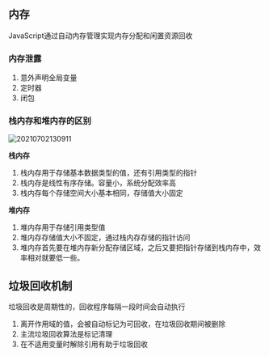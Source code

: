
## 内存

JavaScript通过自动内存管理实现内存分配和闲置资源回收

### 内存泄露

1. 意外声明全局变量
2. 定时器
3. 闭包

### 栈内存和堆内存的区别

![20210702130911](https://cdn.jsdelivr.net/gh/moxiaodegu/ImageHosting/imagesBlogs/20210702130911.png)

**栈内存**

1. 栈内存用于存储基本数据类型的值，还有引用类型的指针
2. 栈内存是线性有序存储。容量小，系统分配效率高
3. 栈内存每个存储空间大小基本相同，存储值大小固定

**堆内存**

1. 堆内存用于存储引用类型值
2. 堆内存存储值大小不固定，通过栈内存存储的指针访问
3. 堆内存首先要在堆内存新分配存储区域，之后又要把指针存储到栈内存中，效率相对就要低一些。

## 垃圾回收机制

垃圾回收是周期性的，回收程序每隔一段时间会自动执行

1. 离开作用域的值，会被自动标记为可回收，在垃圾回收期间被删除
2. 主流垃圾回收算法是标记清理
3. 在不适用变量时解除引用有助于垃圾回收
